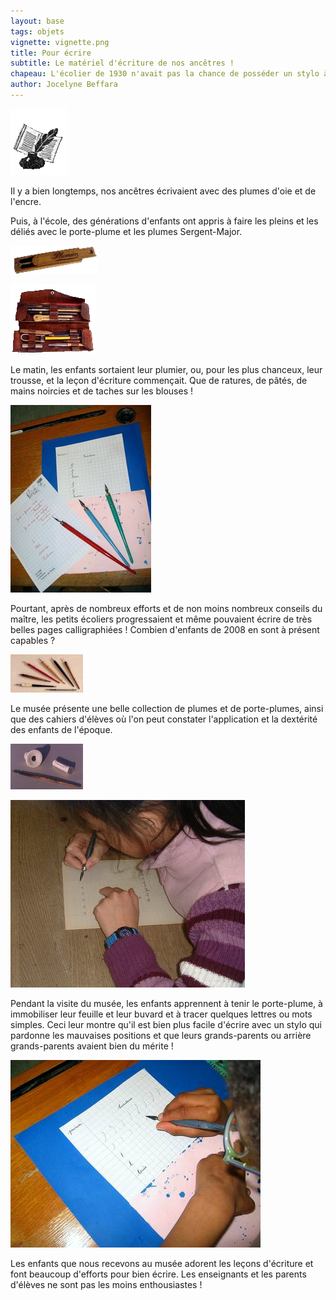 ```yaml
---
layout: base
tags: objets
vignette: vignette.png
title: Pour écrire
subtitle: Le matériel d'écriture de nos ancêtres !
chapeau: L'écolier de 1930 n'avait pas la chance de posséder un stylo à bille ou un feutre. Mais, n'est-ce pas celui de 2008 qui n'a pas la chance de savoir manier le porte-plume ?
author: Jocelyne Beffara
---
```


![>](encrierd.png)

Il y a bien longtemps, nos ancêtres écrivaient avec des plumes d'oie et
de l'encre.

Puis, à l'école, des générations d'enfants ont appris à faire les pleins
et les déliés avec le porte-plume et les plumes Sergent-Major.

![<](plumier2.png)

![>](trousse.png)

Le matin, les enfants sortaient leur plumier, ou, pour les plus chanceux, leur
trousse, et la leçon d'écriture commençait. Que de ratures, de pâtés, de mains
noircies et de taches sur les blouses !

![<](photo14.jpg.small.jpg)

Pourtant, après de nombreux efforts et de non moins nombreux conseils du
maître, les petits écoliers progressaient et même pouvaient écrire de
très belles pages calligraphiées ! Combien d'enfants de 2008 en sont à
présent capables ?

![](petitsporteplumes.jpg)

Le musée présente une belle collection de plumes et de porte-plumes,
ainsi que des cahiers d'élèves où l'on peut constater l'application et
la dextérité des enfants de l'époque.

![>](porteplume.jpg)

![<](DSCF0187.JPG.small.jpg)

Pendant la visite du musée, les enfants apprennent à tenir le
porte-plume, à immobiliser leur feuille et leur buvard et à tracer
quelques lettres ou mots simples. Ceci leur montre qu'il est bien plus
facile d'écrire avec un stylo qui pardonne les mauvaises positions et
que leurs grands-parents ou arrière grands-parents avaient bien du
mérite !

![>](Musee_044.jpg.small.jpg)

<div class="nettoyeur"/>

Les enfants que nous recevons au musée adorent les leçons d'écriture et
font beaucoup d'efforts pour bien écrire. Les enseignants et les parents
d'élèves ne sont pas les moins enthousiastes !
